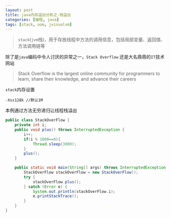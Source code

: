 ```yaml
---
layout: post
title: java内存溢出分析之-栈溢出
categories: [编程, java]
tags: [stack, oom, jvisualvm]
---
```


> `stack`(`jvm`栈)，用于存放线程中方法的调用信息，包括局部变量、返回值、方法调用链等

除了是`java`编码中令人讨厌的异常之一，`Stack Overflow` 还是大名鼎鼎的`IT`技术网站
> Stack Overflow is the largest online community for programmers to learn, share their knowledge, and advance their careers

`stack`内存设置
```
-Xss128k //默认1M
```
本例通过方法无穷递归让线程栈溢出
```java
public class StackOverFlow {
    private int i;
    public void plus() throws InterruptedException {
        i++;
        if(i % 1000==0){
            Thread.sleep(3000);
        }
        plus();
    }

    public static void main(String[] args) throws InterruptedException {
        StackOverFlow stackOverFlow = new StackOverFlow();
        try {
            stackOverFlow.plus();
        } catch (Error e) {
            System.out.println(stackOverFlow.i);
            e.printStackTrace();
        }
    }
}
```
